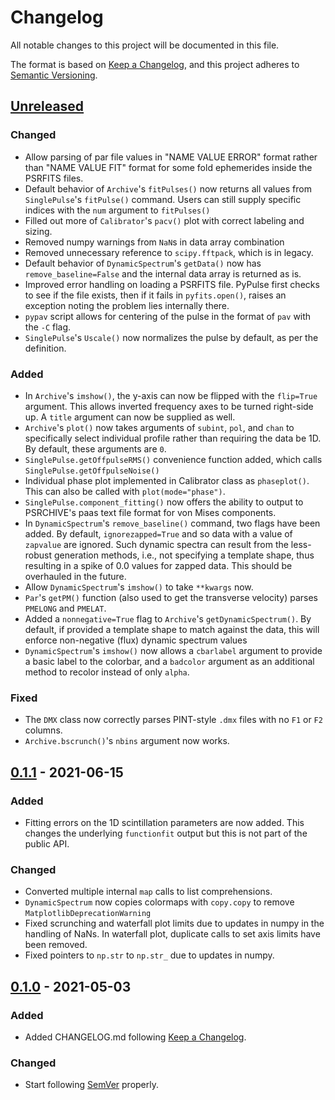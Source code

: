 # Changelog

All notable changes to this project will be documented in this file.

The format is based on [Keep a Changelog](https://keepachangelog.com/en/1.0.0/),
and this project adheres to [Semantic Versioning](https://semver.org/spec/v2.0.0.html).

## [Unreleased]

### Changed

- Allow parsing of par file values in "NAME VALUE ERROR" format rather than "NAME VALUE FIT" format for some fold ephemerides inside the PSRFITS files.
- Default behavior of `Archive`'s `fitPulses()` now returns all values from `SinglePulse`'s `fitPulse()` command. Users can still supply specific indices with the `num` argument to `fitPulses()`
- Filled out more of `Calibrator`'s `pacv()` plot with correct labeling and sizing.
- Removed numpy warnings from `NaN`s in data array combination
- Removed unnecessary reference to `scipy.fftpack`, which is in legacy.
- Default behavior of `DynamicSpectrum`'s `getData()` now has `remove_baseline=False` and the internal data array is returned as is.
- Improved error handling on loading a PSRFITS file. PyPulse first checks to see if the file exists, then if it fails in `pyfits.open()`, raises an exception noting the problem lies internally there.
- `pypav` script allows for centering of the pulse in the format of `pav` with the `-C` flag.
- `SinglePulse`'s `Uscale()` now normalizes the pulse by default, as per the definition.

### Added

- In `Archive`'s `imshow()`, the y-axis can now be flipped with the `flip=True` argument. This allows inverted frequency axes to be turned right-side up. A `title` argument can now be supplied as well.
- `Archive`'s `plot()` now takes arguments of `subint`, `pol`, and `chan` to specifically select individual profile rather than requiring the data be 1D. By default, these arguments are `0`.
- `SinglePulse.getOffpulseRMS()` convenience function added, which calls `SinglePulse.getOffpulseNoise()`
- Individual phase plot implemented in Calibrator class as `phaseplot()`. This can also be called with `plot(mode="phase")`.
- `SinglePulse.component_fitting()` now offers the ability to output to PSRCHIVE's paas text file format for von Mises components.
- In `DynamicSpectrum`'s `remove_baseline()` command, two flags have been added. By default, `ignorezapped=True` and so data with a value of `zapvalue` are ignored. Such dynamic spectra can result from the less-robust generation methods, i.e., not specifying a template shape, thus resulting in a spike of 0.0 values for zapped data. This should be overhauled in the future.
- Allow `DynamicSpectrum`'s `imshow()` to take `**kwargs` now.
- `Par`'s `getPM()` function (also used to get the transverse velocity) parses `PMELONG` and `PMELAT`.
- Added a `nonnegative=True` flag to `Archive`'s `getDynamicSpectrum()`. By default, if provided a template shape to match against the data, this will enforce non-negative (flux) dynamic spectrum values
- `DynamicSpectrum`'s `imshow()` now allows a `cbarlabel` argument to provide a basic label to the colorbar, and a `badcolor` argument as an additional method to recolor instead of only `alpha`.

### Fixed

- The `DMX` class now correctly parses PINT-style `.dmx` files with no `F1` or `F2` columns.
- `Archive.bscrunch()`'s `nbins` argument now works.

## [0.1.1] - 2021-06-15

### Added

- Fitting errors on the 1D scintillation parameters are now added. This changes the underlying `functionfit` output but this is not part of the public API.

### Changed

- Converted multiple internal `map` calls to list comprehensions.
- `DynamicSpectrum` now copies colormaps with `copy.copy` to remove `MatplotlibDeprecationWarning`
- Fixed scrunching and waterfall plot limits due to updates in numpy in the handling of NaNs. In waterfall plot, duplicate calls to set axis limits have been removed.
- Fixed pointers to `np.str` to `np.str_` due to updates in numpy.

## [0.1.0] - 2021-05-03

### Added

- Added CHANGELOG.md following [Keep a Changelog](https://keepachangelog.com/en/1.0.0/).

### Changed

- Start following [SemVer](https://semver.org) properly.



[unreleased]: https://github.com/mtlam/pypulse/compare/v0.1.1...HEAD
[0.1.1]: https://github.com/mtlam/pypulse/compare/v0.1.0...v0.1.1
[0.1.0]: https://github.com/mtlam/pypulse/compare/v0.0.1...v0.1.0
[0.0.1]: https://github.com/mtlam/pypulse/releases/tag/v0.0.1
